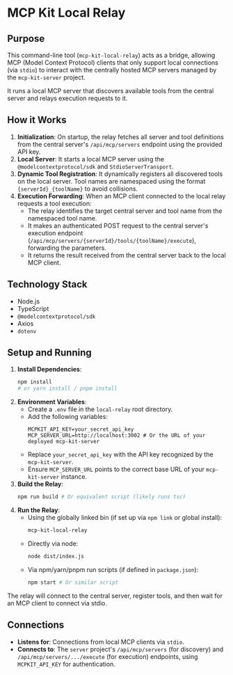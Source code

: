 # MCP Kit Local Relay

## Purpose

This command-line tool (`mcp-kit-local-relay`) acts as a bridge, allowing MCP (Model Context Protocol) clients that only support local connections (via `stdio`) to interact with the centrally hosted MCP servers managed by the `mcp-kit-server` project.

It runs a local MCP server that discovers available tools from the central server and relays execution requests to it.

## How it Works

1.  **Initialization**: On startup, the relay fetches all server and tool definitions from the central server's `/api/mcp/servers` endpoint using the provided API key.
2.  **Local Server**: It starts a local MCP server using the `@modelcontextprotocol/sdk` and `StdioServerTransport`.
3.  **Dynamic Tool Registration**: It dynamically registers all discovered tools on the local server. Tool names are namespaced using the format `{serverId}_{toolName}` to avoid collisions.
4.  **Execution Forwarding**: When an MCP client connected to the local relay requests a tool execution:
    - The relay identifies the target central server and tool name from the namespaced tool name.
    - It makes an authenticated POST request to the central server's execution endpoint (`/api/mcp/servers/{serverId}/tools/{toolName}/execute`), forwarding the parameters.
    - It returns the result received from the central server back to the local MCP client.

## Technology Stack

- Node.js
- TypeScript
- `@modelcontextprotocol/sdk`
- Axios
- `dotenv`

## Setup and Running

1.  **Install Dependencies**:
    ```bash
    npm install
    # or yarn install / pnpm install
    ```
2.  **Environment Variables**:
    - Create a `.env` file in the `local-relay` root directory.
    - Add the following variables:
      ```dotenv
      MCPKIT_API_KEY=your_secret_api_key
      MCP_SERVER_URL=http://localhost:3002 # Or the URL of your deployed mcp-kit-server
      ```
    - Replace `your_secret_api_key` with the API key recognized by the `mcp-kit-server`.
    - Ensure `MCP_SERVER_URL` points to the correct base URL of your `mcp-kit-server` instance.
3.  **Build the Relay**:
    ```bash
    npm run build # Or equivalent script (likely runs tsc)
    ```
4.  **Run the Relay**:
    - Using the globally linked bin (if set up via `npm link` or global install):
      ```bash
      mcp-kit-local-relay
      ```
    - Directly via node:
      ```bash
      node dist/index.js
      ```
    - Via npm/yarn/pnpm run scripts (if defined in `package.json`):
      ```bash
      npm start # Or similar script
      ```

The relay will connect to the central server, register tools, and then wait for an MCP client to connect via stdio.

## Connections

- **Listens for**: Connections from local MCP clients via `stdio`.
- **Connects to**: The `server` project's `/api/mcp/servers` (for discovery) and `/api/mcp/servers/.../execute` (for execution) endpoints, using `MCPKIT_API_KEY` for authentication.
